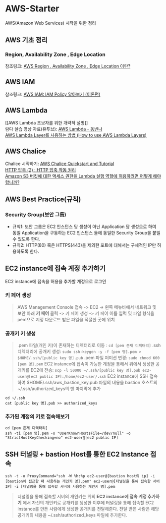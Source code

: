 # AWS-Starter
AWS(Amazon Web Services) 시작을 위한 정리

## AWS 기초 정리
### Region, Availability Zone , Edge Location
참조링크: [AWS Region , Availability Zone , Edge Location 이란?](https://interconnection.tistory.com/39)

## AWS IAM
참조링크: [AWS IAM: IAM Policy 알아보기 (이론편)](https://musma.github.io/2019/11/05/about-aws-iam-policy.html)

## AWS Lambda
[[AWS Lambda 초보자를 위한 개략적 설명]]   
람다 실습 영상 자료(유투브): [AWS Lambda - 동빈나](https://www.youtube.com/watch?v=7uEDep9DFJs&list=PLRx0vPvlEmdD_AdG6fEwcfVrq5Qb3q_Ja&index=1)   
[AWS Lambda Layer를 사용하는 방법 (How to use AWS Lambda Layers)](https://medium.com/@rabter/aws-lambda-layer%EB%A5%BC-%EC%82%AC%EC%9A%A9%ED%95%98%EB%8A%94-%EB%B0%A9%EB%B2%95-how-to-use-aws-lambda-layers-c206ba40d4cc)

## AWS Chalice
Chalice 시작하기: [AWS Chalice Quickstart and Tutorial](https://aws.github.io/chalice/quickstart.html)   
[HTTP 압축 (2) : HTTP 압축 작동 원리](http://www.simpleisbest.net/archive/2005/07/18/185.aspx)   
[Amazon S3 버킷에 대한 액세스 권한을 Lambda 실행 역할에 허용하려면 어떻게 해야 합니까?](https://aws.amazon.com/ko/premiumsupport/knowledge-center/lambda-execution-role-s3-bucket/)  

## AWS Best Practice(규칙)
### Security Group(보안 그룹)
* 규칙1: 보안 그룹은 EC2 인스턴스 당 생성이 아닌 Application 당 생성으로 하여 동일 Application을 구동하는 EC2 인스턴스 들에 동일한 Security Group을 붙일 수 있도록 한다.
* 규칙2: HTTP(80) 혹은 HTTPS(443)을 제외한 포트에 대해서는 구체적인 IP만 허용하도록 한다.

## EC2 instance에 접속 계정 추가하기
EC2 instance에 접속을 허용을 추가할 계정으로 로그인

### 키 페어 생성
> AWS Management Console 접속 -> EC2 -> 왼쪽 메뉴바에서 네트워크 및 보안 아래 **키 페어** 클릭 -> 키 페어 생성 -> 키 페어 이름 입력 및 파일 형식을 pem으로 지정
> 다운로드 받은 파일을 적절한 곳에 위치

### 공개키 키 생성
> .pem 파일(개인 키)이 존재하는 디렉터리로 이동 : `cd [pem 존재 디렉터리]`
> .ssh 디렉터리에 공개키 생성: `sudo ssh-keygen -y -f [pem 명].pem > $HOME/.ssh/[public key 명].pub`
> .pem 파일 퍼미션 변경: `sudo chmod 600 [pem 명].pem`
> EC2 instance에 접속이 가능한 계정을 통해서 위에서 생성한 공개키를 EC2에 전송: `scp -l 50000 ~/.ssh/[public key 명].pub ec2-user@[ec2 public IP]:/home/ec2-user/.ssh`
> EC2 instance에 SSH 접속하여 $HOME/.ssh/aws_bastion_key.pub 파일의 내용을 bastion 호스트의 ~/.ssh/authorized_keys의 맨 마지막에 추가
``` shell
cd ~/.ssh
cat [public key 명].pub >> authorized_keys
```

### 추가된 계정의 키로 접속해보기
``` shell
cd [pem 존재 디렉터리]
ssh -ti [pem 명].pem -o "UserKnownHostsFile=/dev/null" -o "StrictHostKeyChecking=no" ec2-user@[ec2 public IP]
```

## SSH 터널링 + bastion Host를 통한 EC2 Instance 접속
``` shell
ssh -t -o ProxyCommand="ssh -W %h:%p ec2-user@[bastion host의 ip] -i [bastion에 접근할 때 사용하는 개인키 명].pem" ec2-user@[터널링을 통해 접속할 서버 IP] -i [터널링을 통해 접속할 서버에 사용하는 개인키 명].pem
```
> 터널링을 통해 접속할 서버의 개인키는 위의 **EC2 instance에 접속 계정 추가하기** 에서 자신의 개인키로 공개키를 생성한 이후에 터널링을 통해 접속할 EC2 Instance를 만든 사람에게 생성한 공개키를 전달해준다.
> 전달 받은 사람은 해당 공개키의 내용을 ~/.ssh/authorized_keys 파일에 추가한다.
